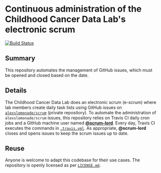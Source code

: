 # Continuous administration of the Childhood Cancer Data Lab's electronic scrum

[![Build Status](https://travis-ci.org/alexslemonade/scrumlord.svg?branch=master)](https://travis-ci.org/alexslemonade/scrumlord)

## Summary

This repository automates the management of GitHub issues, which must be opened and closed based on the date.

## Details

The Childhood Cancer Data Lab does an electronic scrum (e-scrum) where lab members create daily task lists using GitHub issues on [`alexslemonade/scrum`](https://github.com/alexslemonade/scrum) (private repository).
To automate the administration of `alexslemonade/scrum` issues, this repository relies on Travis CI daily cron jobs and a GitHub machine user named [**@scrum-lord**](https://github.com/scrum-lord).
Every day, Travis CI executes the commands in [`.travis.yml`](.travis.yml).
As appropriate, **@scrum-lord** closes and opens issues to keep the scrum issues up to date.

## Reuse

Anyone is welcome to adapt this codebase for their use cases.
The repository is openly licensed as per [`LICENSE.md`](LICENSE.md).
